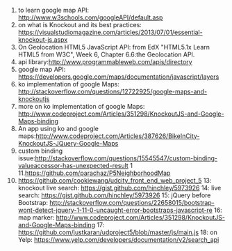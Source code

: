 1. to learn google map API: http://www.w3schools.com/googleAPI/default.asp
2. on what is Knockout and its best practices: https://visualstudiomagazine.com/articles/2013/07/01/essential-knockout-js.aspx
3. On Geolocation HTML5 JavaScript API: from EdX "HTML5.1x Learn HTML5 from W3C", Week 6, Chapter 6.6:the Geolocation API.
4. api library:http://www.programmableweb.com/apis/directory
5. google map API: https://developers.google.com/maps/documentation/javascript/layers
6. ko implementation of google Maps: http://stackoverflow.com/questions/12722925/google-maps-and-knockoutjs
7. more on ko implementation of google Maps: http://www.codeproject.com/Articles/351298/KnockoutJS-and-Google-Maps-binding
8. An app using ko and google maps:http://www.codeproject.com/Articles/387626/BikeInCity-KnockoutJS-JQuery-Google-Maps
9. custom binding issue:http://stackoverflow.com/questions/15545547/custom-binding-valueaccessor-has-unexpected-result
1
11.https://github.com/parachaz/P5NeighborhoodMap
12. https://github.com/cookiewang/udcity_front_end_web_project_5
13: knockout live search: https://gist.github.com/hinchley/5973926
14: live search: https://gist.github.com/hinchley/5973926
15: jQuery before Bootstrap: http://stackoverflow.com/questions/22658015/bootstrap-wont-detect-jquery-1-11-0-uncaught-error-bootstraps-javascript-re
16: map marker: http://www.codeproject.com/Articles/351298/KnockoutJS-and-Google-Maps-binding
17: https://github.com/justkaran/udproject5/blob/master/js/main.js
18: on Yelp: https://www.yelp.com/developers/documentation/v2/search_api